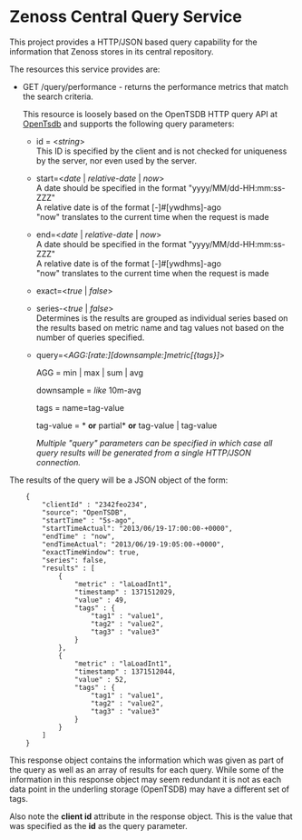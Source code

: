 Zenoss Central Query Service
=====
This project provides a HTTP/JSON based query capability for the information 
that Zenoss stores in its central repository.

The resources this service provides are:

  - GET /query/performance - returns the performance metrics that match the search criteria.

    This resource is loosely based on the OpenTSDB HTTP query API at [OpenTsdb](http://opentsdb.net/http-api.html#/q) and supports the following query parameters:

    - id = <_string_><br/>
      This ID is specified by the client and is not checked for uniqueness by the server, nor even used by the server.
    - start=<_date_ | _relative-date_ | _now_><br/>
      A date should be specified in the format "yyyy/MM/dd-HH:mm:ss-ZZZ"<br/>
      A relative date is of the format [-]#[ywdhms]-ago<br/>
      "now" translates to the current time when the request is made
    - end=<_date_ | _relative-date_ | _now_><br/>
      A date should be specified in the format "yyyy/MM/dd-HH:mm:ss-ZZZ"<br/>
      A relative date is of the format [-]#[ywdhms]-ago<br/>
      "now" translates to the current time when the request is made
    - exact=<_true_ | _false_>
    - series-<_true_ | _false_><br/>
      Determines is the results are grouped as individual series based on the results based on metric name and tag values not based on the number of queries specified.
    - query=<_AGG:[rate:][downsample:]metric[{tags}]_>

        AGG = min | max | sum | avg

        downsample = _like_ 10m-avg

        tags = name=tag-value

        tag-value = \* __or__ partial\* __or__ tag-value | tag-value 

        _Multiple "query" parameters can be specified in which case all query results will be generated from a single HTTP/JSON connection._

The results of the query will be a JSON object of the form:

        {
            "clientId" : "2342feo234",
            "source": "OpenTSDB",
            "startTime" : "5s-ago",
            "startTimeActual": "2013/06/19-17:00:00-+0000",
            "endTime" : "now",
            "endTimeActual": "2013/06/19-19:05:00-+0000",
            "exactTimeWindow": true,
            "series": false,
            "results" : [ 
                {
                    "metric" : "laLoadInt1",
                    "timestamp" : 1371512029,
                    "value" : 49,
                    "tags" : {
                        "tag1" : "value1",
                        "tag2" : "value2",
                        "tag3" : "value3"
                    }
                },
                {
                    "metric" : "laLoadInt1",
                    "timestamp" : 1371512044,
                    "value" : 52,
                    "tags" : {
                        "tag1" : "value1",
                        "tag2" : "value2",
                        "tag3" : "value3"
                    }
                }
            ]
        }

This response object contains the information which was given as part of the query as well as an array of results for each query. While some of the information in this response object may seem redundant it is not as each data point in the underling storage (OpenTSDB) may have a different set of tags.

Also note the __client id__ attribute in the response object. This is the value that was specified as the __id__ as the query parameter.